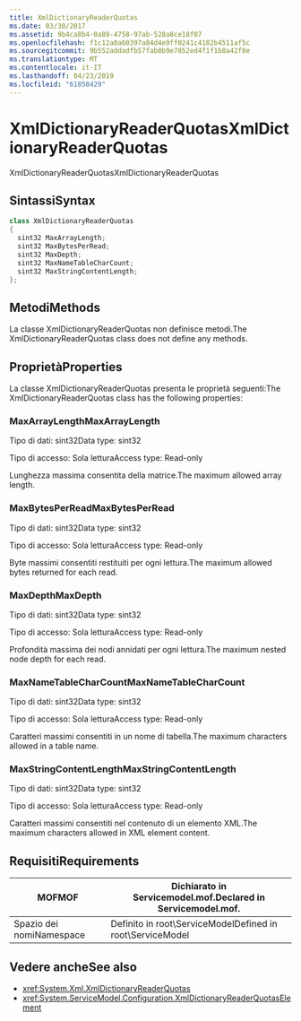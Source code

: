 ```yaml
---
title: XmlDictionaryReaderQuotas
ms.date: 03/30/2017
ms.assetid: 9b4ca8b4-0a89-4758-97ab-528a8ce18f07
ms.openlocfilehash: f1c12a0a60397a84d4e9ff0241c4182b4511af5c
ms.sourcegitcommit: 9b552addadfb57fab0b9e7852ed4f1f1b8a42f8e
ms.translationtype: MT
ms.contentlocale: it-IT
ms.lasthandoff: 04/23/2019
ms.locfileid: "61858429"
---
```

# <a name="xmldictionaryreaderquotas"></a><span data-ttu-id="3f194-102">XmlDictionaryReaderQuotas</span><span class="sxs-lookup"><span data-stu-id="3f194-102">XmlDictionaryReaderQuotas</span></span>
<span data-ttu-id="3f194-103">XmlDictionaryReaderQuotas</span><span class="sxs-lookup"><span data-stu-id="3f194-103">XmlDictionaryReaderQuotas</span></span>  
  
## <a name="syntax"></a><span data-ttu-id="3f194-104">Sintassi</span><span class="sxs-lookup"><span data-stu-id="3f194-104">Syntax</span></span>  
  
```csharp
class XmlDictionaryReaderQuotas  
{  
  sint32 MaxArrayLength;  
  sint32 MaxBytesPerRead;  
  sint32 MaxDepth;  
  sint32 MaxNameTableCharCount;  
  sint32 MaxStringContentLength;  
};  
```  
  
## <a name="methods"></a><span data-ttu-id="3f194-105">Metodi</span><span class="sxs-lookup"><span data-stu-id="3f194-105">Methods</span></span>  
 <span data-ttu-id="3f194-106">La classe XmlDictionaryReaderQuotas non definisce metodi.</span><span class="sxs-lookup"><span data-stu-id="3f194-106">The XmlDictionaryReaderQuotas class does not define any methods.</span></span>  
  
## <a name="properties"></a><span data-ttu-id="3f194-107">Proprietà</span><span class="sxs-lookup"><span data-stu-id="3f194-107">Properties</span></span>  
 <span data-ttu-id="3f194-108">La classe XmlDictionaryReaderQuotas presenta le proprietà seguenti:</span><span class="sxs-lookup"><span data-stu-id="3f194-108">The XmlDictionaryReaderQuotas class has the following properties:</span></span>  
  
### <a name="maxarraylength"></a><span data-ttu-id="3f194-109">MaxArrayLength</span><span class="sxs-lookup"><span data-stu-id="3f194-109">MaxArrayLength</span></span>  
 <span data-ttu-id="3f194-110">Tipo di dati: sint32</span><span class="sxs-lookup"><span data-stu-id="3f194-110">Data type: sint32</span></span>  
  
 <span data-ttu-id="3f194-111">Tipo di accesso: Sola lettura</span><span class="sxs-lookup"><span data-stu-id="3f194-111">Access type: Read-only</span></span>  
  
 <span data-ttu-id="3f194-112">Lunghezza massima consentita della matrice.</span><span class="sxs-lookup"><span data-stu-id="3f194-112">The maximum allowed array length.</span></span>  
  
### <a name="maxbytesperread"></a><span data-ttu-id="3f194-113">MaxBytesPerRead</span><span class="sxs-lookup"><span data-stu-id="3f194-113">MaxBytesPerRead</span></span>  
 <span data-ttu-id="3f194-114">Tipo di dati: sint32</span><span class="sxs-lookup"><span data-stu-id="3f194-114">Data type: sint32</span></span>  
  
 <span data-ttu-id="3f194-115">Tipo di accesso: Sola lettura</span><span class="sxs-lookup"><span data-stu-id="3f194-115">Access type: Read-only</span></span>  
  
 <span data-ttu-id="3f194-116">Byte massimi consentiti restituiti per ogni lettura.</span><span class="sxs-lookup"><span data-stu-id="3f194-116">The maximum allowed bytes returned for each read.</span></span>  
  
### <a name="maxdepth"></a><span data-ttu-id="3f194-117">MaxDepth</span><span class="sxs-lookup"><span data-stu-id="3f194-117">MaxDepth</span></span>  
 <span data-ttu-id="3f194-118">Tipo di dati: sint32</span><span class="sxs-lookup"><span data-stu-id="3f194-118">Data type: sint32</span></span>  
  
 <span data-ttu-id="3f194-119">Tipo di accesso: Sola lettura</span><span class="sxs-lookup"><span data-stu-id="3f194-119">Access type: Read-only</span></span>  
  
 <span data-ttu-id="3f194-120">Profondità massima dei nodi annidati per ogni lettura.</span><span class="sxs-lookup"><span data-stu-id="3f194-120">The maximum nested node depth for each read.</span></span>  
  
### <a name="maxnametablecharcount"></a><span data-ttu-id="3f194-121">MaxNameTableCharCount</span><span class="sxs-lookup"><span data-stu-id="3f194-121">MaxNameTableCharCount</span></span>  
 <span data-ttu-id="3f194-122">Tipo di dati: sint32</span><span class="sxs-lookup"><span data-stu-id="3f194-122">Data type: sint32</span></span>  
  
 <span data-ttu-id="3f194-123">Tipo di accesso: Sola lettura</span><span class="sxs-lookup"><span data-stu-id="3f194-123">Access type: Read-only</span></span>  
  
 <span data-ttu-id="3f194-124">Caratteri massimi consentiti in un nome di tabella.</span><span class="sxs-lookup"><span data-stu-id="3f194-124">The maximum characters allowed in a table name.</span></span>  
  
### <a name="maxstringcontentlength"></a><span data-ttu-id="3f194-125">MaxStringContentLength</span><span class="sxs-lookup"><span data-stu-id="3f194-125">MaxStringContentLength</span></span>  
 <span data-ttu-id="3f194-126">Tipo di dati: sint32</span><span class="sxs-lookup"><span data-stu-id="3f194-126">Data type: sint32</span></span>  
  
 <span data-ttu-id="3f194-127">Tipo di accesso: Sola lettura</span><span class="sxs-lookup"><span data-stu-id="3f194-127">Access type: Read-only</span></span>  
  
 <span data-ttu-id="3f194-128">Caratteri massimi consentiti nel contenuto di un elemento XML.</span><span class="sxs-lookup"><span data-stu-id="3f194-128">The maximum characters allowed in XML element content.</span></span>  
  
## <a name="requirements"></a><span data-ttu-id="3f194-129">Requisiti</span><span class="sxs-lookup"><span data-stu-id="3f194-129">Requirements</span></span>  
  
|<span data-ttu-id="3f194-130">MOF</span><span class="sxs-lookup"><span data-stu-id="3f194-130">MOF</span></span>|<span data-ttu-id="3f194-131">Dichiarato in Servicemodel.mof.</span><span class="sxs-lookup"><span data-stu-id="3f194-131">Declared in Servicemodel.mof.</span></span>|  
|---------|-----------------------------------|  
|<span data-ttu-id="3f194-132">Spazio dei nomi</span><span class="sxs-lookup"><span data-stu-id="3f194-132">Namespace</span></span>|<span data-ttu-id="3f194-133">Definito in root\ServiceModel</span><span class="sxs-lookup"><span data-stu-id="3f194-133">Defined in root\ServiceModel</span></span>|  
  
## <a name="see-also"></a><span data-ttu-id="3f194-134">Vedere anche</span><span class="sxs-lookup"><span data-stu-id="3f194-134">See also</span></span>

- <xref:System.Xml.XmlDictionaryReaderQuotas>
- <xref:System.ServiceModel.Configuration.XmlDictionaryReaderQuotasElement>
